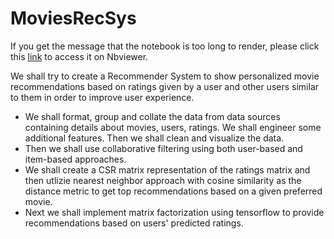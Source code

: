 # MoviesRecSys

If you get the message that the notebook is too long to render, please click this [link](https://nbviewer.org/github/Anwesha227/MoviesRecSys/blob/main/MovieRecSys.ipynb) to access it on Nbviewer.



We shall try to create a Recommender System to show personalized movie recommendations based on ratings given by a user and other users similar to them in order to improve user experience. 
 - We shall format, group and collate the data from data sources containing details about movies, users, ratings. We shall engineer some additional features. Then we shall clean and visualize the data.
 - Then we shall use collaborative filtering using both user-based and item-based approaches. 
 - We shall create a CSR matrix representation of the ratings matrix and then utlizie nearest neighbor approach with cosine similarity as the distance metric to get top recommendations based on a given preferred movie. 
 - Next we shall implement matrix factorization using tensorflow to provide recommendations based on users' predicted ratings.

